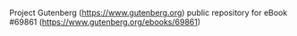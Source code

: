 Project Gutenberg (https://www.gutenberg.org) public repository for
eBook #69861 (https://www.gutenberg.org/ebooks/69861)
